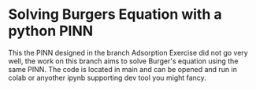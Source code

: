 # Solving Burgers Equation with a python PINN

This the PINN designed in the branch Adsorption Exercise did not go very well, the work on this branch aims to solve Burger's equation using the same PINN.
The code is located in main and can be opened and run in colab or anyother ipynb supporting dev tool you might fancy.
